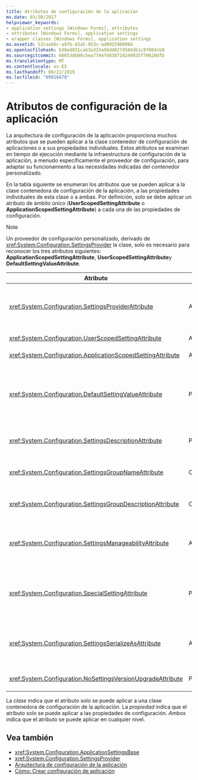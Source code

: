 ```yaml
---
title: Atributos de configuración de la aplicación
ms.date: 03/30/2017
helpviewer_keywords:
- application settings [Windows Forms], attributes
- attributes [Windows Forms], application settings
- wrapper classes [Windows Forms], application settings
ms.assetid: 53caa66c-a9fb-43a5-953c-ad092590098d
ms.openlocfilehash: b38ed931cab3a333a56dd027d5843b1c8f00dcb9
ms.sourcegitcommit: 68653db98c5ea7744fd438710248935f70020dfb
ms.translationtype: MT
ms.contentlocale: es-ES
ms.lasthandoff: 08/22/2019
ms.locfileid: "69916678"
---
```

# <a name="application-settings-attributes"></a>Atributos de configuración de la aplicación
La arquitectura de configuración de la aplicación proporciona muchos atributos que se pueden aplicar a la clase contenedor de configuración de aplicaciones o a sus propiedades individuales. Estos atributos se examinan en tiempo de ejecución mediante la infraestructura de configuración de la aplicación, a menudo específicamente el proveedor de configuración, para adaptar su funcionamiento a las necesidades indicadas del contenedor personalizado.  
  
 En la tabla siguiente se enumeran los atributos que se pueden aplicar a la clase contenedora de configuración de la aplicación, a las propiedades individuales de esta clase o a ambas. Por definición, solo se debe aplicar un atributo de ámbito único (**UserScopedSettingAttribute** o **ApplicationScopedSettingAttribute**) a cada una de las propiedades de configuración.  
  
> [!NOTE]
> Un proveedor de configuración personalizado, derivado de <xref:System.Configuration.SettingsProvider> la clase, solo es necesario para reconocer los tres atributos siguientes: **ApplicationScopedSettingAttribute**, **UserScopedSettingAttribute**y **DefaultSettingValueAttribute**.  
  
|Atributo|Destino|DESCRIPCIÓN|  
|---------------|------------|-----------------|  
|<xref:System.Configuration.SettingsProviderAttribute>|Ambos|Especifica el nombre corto del proveedor de configuración que se va a usar para la persistencia.<br /><br /> Si no se proporciona este atributo, se supone que es <xref:System.Configuration.LocalFileSettingsProvider>el proveedor predeterminado.|  
|<xref:System.Configuration.UserScopedSettingAttribute>|Ambos|Define una propiedad como una configuración de aplicación de ámbito de usuario.|  
|<xref:System.Configuration.ApplicationScopedSettingAttribute>|Ambos|Define una propiedad como una configuración de aplicación con ámbito de aplicación.|  
|<xref:System.Configuration.DefaultSettingValueAttribute>|Propiedad|Especifica una cadena que el proveedor puede deserializar en el valor predeterminado codificado de forma rígida para esta propiedad.<br /><br /> <xref:System.Configuration.LocalFileSettingsProvider> No requiere este atributo y reemplazará cualquier valor proporcionado por este atributo si ya existe un valor persistente.|  
|<xref:System.Configuration.SettingsDescriptionAttribute>|Propiedad|Proporciona la prueba descriptiva para una configuración individual, utilizada principalmente por las herramientas en tiempo de ejecución y en tiempo de diseño.|  
|<xref:System.Configuration.SettingsGroupNameAttribute>|Clase|Proporciona un nombre explícito para un grupo de configuración. Si falta este atributo, <xref:System.Configuration.ApplicationSettingsBase> utiliza el nombre de la clase contenedora.|  
|<xref:System.Configuration.SettingsGroupDescriptionAttribute>|Clase|Proporciona la prueba descriptiva para un grupo de configuración, que se usa principalmente en las herramientas en tiempo de ejecución y en tiempo de diseño.|  
|<xref:System.Configuration.SettingsManageabilityAttribute>|Ambos|Especifica cero o más servicios de administración que se deben proporcionar al grupo de configuración o a la propiedad. Los servicios disponibles se describen en la <xref:System.Configuration.SettingsManageability> enumeración.|  
|<xref:System.Configuration.SpecialSettingAttribute>|Propiedad|Indica que una configuración pertenece a una categoría especial predefinida, como una cadena de conexión, que sugiere un procesamiento especial por parte del proveedor de configuración. Las categorías predefinidas para este atributo se definen mediante <xref:System.Configuration.SpecialSetting> la enumeración.|  
|<xref:System.Configuration.SettingsSerializeAsAttribute>|Ambos|Especifica un mecanismo de serialización preferido para una propiedad o un grupo de configuración. Los mecanismos de serialización disponibles se definen mediante <xref:System.Configuration.SettingsSerializeAs> la enumeración.|  
|<xref:System.Configuration.NoSettingsVersionUpgradeAttribute>|Propiedad|Especifica que un proveedor de configuración debe deshabilitar toda la funcionalidad de actualización de la aplicación para la propiedad marcada.|  
  
 La *clase* indica que el atributo solo se puede aplicar a una clase contenedora de configuración de la aplicación. La *propiedad* indica que el atributo solo se puede aplicar a las propiedades de configuración. *Ambos* indica que el atributo se puede aplicar en cualquier nivel.  
  
## <a name="see-also"></a>Vea también

- <xref:System.Configuration.ApplicationSettingsBase>
- <xref:System.Configuration.SettingsProvider>
- [Arquitectura de configuración de la aplicación](application-settings-architecture.md)
- [Cómo: Crear configuración de aplicación](how-to-create-application-settings.md)
